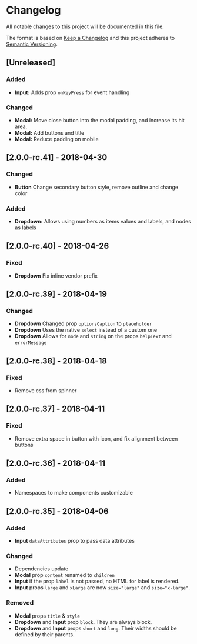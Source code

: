 # Changelog

All notable changes to this project will be documented in this file.

The format is based on [Keep a Changelog](http://keepachangelog.com/en/1.0.0/)
and this project adheres to [Semantic Versioning](http://semver.org/spec/v2.0.0.html).

## [Unreleased]

### Added

* **Input:** Adds prop `onKeyPress` for event handling

### Changed

* **Modal:** Move close button into the modal padding, and increase its hit area.
* **Modal:** Add buttons and title
* **Modal:** Reduce padding on mobile

## [2.0.0-rc.41] - 2018-04-30

### Changed

* **Button** Change secondary button style, remove outline and change color

### Added

* **Dropdown:** Allows using numbers as items values and labels, and nodes as labels

## [2.0.0-rc.40] - 2018-04-26

### Fixed

* **Dropdown** Fix inline vendor prefix

## [2.0.0-rc.39] - 2018-04-19

### Changed

* **Dropdown** Changed prop `optionsCaption` to `placeholder`
* **Dropdown** Uses the native `select` instead of a custom one
* **Dropdown** Allows for `node` and `string` on the props `helpText` and `errorMessage`

## [2.0.0-rc.38] - 2018-04-18

### Fixed

* Remove css from spinner

## [2.0.0-rc.37] - 2018-04-11

### Fixed

* Remove extra space in button with icon, and fix alignment between buttons

## [2.0.0-rc.36] - 2018-04-11

### Added

* Namespaces to make components customizable

## [2.0.0-rc.35] - 2018-04-06

### Added

* **Input** `dataAttributes` prop to pass data attributes

### Changed

* Dependencies update
* **Modal** prop `content` renamed to `children`
* **Input** if the prop `label` is not passed, no HTML for label is rendered.
* **Input** props `large` and `xLarge` are now `size="large"` and `size="x-large"`.

### Removed

* **Modal** props `title` & `style`
* **Dropdown** and **Input** prop `block`. They are always block.
* **Dropdown** and **Input** props `short` and `long`. Their widths should be defined by their parents.
